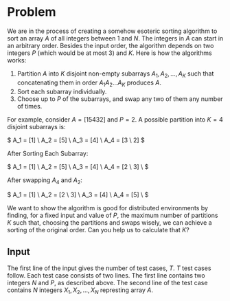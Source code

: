 # Problem

We are in the process of creating a somehow esoteric sorting algorithm to sort an array $A$ of all integers between $1$ and $N$. The integers in $A$ can start in an arbitrary order. Besides the input order, the algorithm depends on two integers $P$ (which would be at most $3$) and $K$. Here is how the algorithms works:

1. Partition $A$ into $K$ disjoint non-empty subarrays $A_1, A_2, ..., A_K$ such that concatenating them in order $A_1A_2 ... A_K$ produces $A$.
2. Sort each subarray individually.
3. Choose up to $P$ of the subarrays, and swap any two of them any number of times.

For example, consider $A = [1 5 4 3 2]$ and $P = 2$. A possible partition into $K = 4$ disjoint subarrays is:

$
A_1 = [1] \\
A_2 = [5] \\
A_3 = [4] \\
A_4 = [3 \ 2]
$

After Sorting Each Subarray:

$
A_1 = [1] \\
A_2 = [5] \\
A_3 = [4] \\
A_4 = [2 \ 3] \\
$

After swapping $A_4$ and $A_2$:

$
A_1 = [1] \\
A_2 = [2 \ 3] \\
A_3 = [4] \\
A_4 = [5] \\
$

We want to show the algorithm is good for distributed environments by finding, for a fixed input and value of $P$, the maximum number of partitions $K$ such that, choosing the partitions and swaps wisely, we can achieve a sorting of the original order. Can you help us to calculate that $K$?

## Input

The first line of the input gives the number of test cases, $T$.
$T$ test cases follow. Each test case consists of two lines. The first line contains two integers $N$ and $P$, as described above.
The second line of the test case contains $N$ integers $X_1, X_2, ..., X_N$ represting array $A$.
